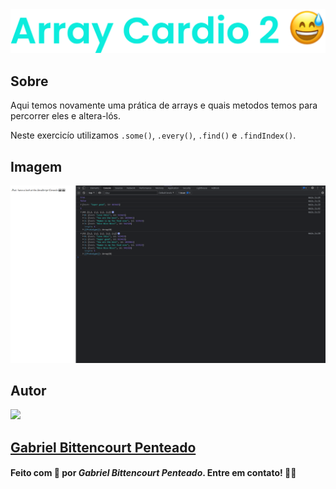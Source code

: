 <div align="center">
  <img src=".github/../../.github/Day7-img/title-day7.svg">
</div>

## Sobre
Aqui temos novamente uma prática de arrays e quais metodos temos para percorrer eles e altera-lós.

Neste exercicío utilizamos `.some()`, `.every()`, `.find()` e `.findIndex()`.

## Imagem
<img src=".github/../../.github/Day7-img/day7.png">

## Autor
<img src="https://unavatar.now.sh/github/gabrlcj" width="175" />

## [Gabriel Bittencourt Penteado](https://www.linkedin.com/in/gabriel-bittencourt-penteado/)

#### Feito com 🤎 por *Gabriel Bittencourt Penteado*. Entre em contato! 👋🏽